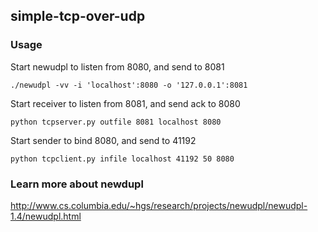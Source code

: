 ## simple-tcp-over-udp


### Usage
Start newudpl to listen from 8080, and send to 8081
```
./newudpl -vv -i 'localhost':8080 -o '127.0.0.1':8081
```

Start receiver to listen from 8081, and send ack to 8080
```
python tcpserver.py outfile 8081 localhost 8080
```

Start sender to bind 8080, and send to 41192
```
python tcpclient.py infile localhost 41192 50 8080
```


### Learn more about newdupl
http://www.cs.columbia.edu/~hgs/research/projects/newudpl/newudpl-1.4/newudpl.html